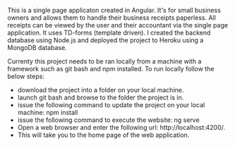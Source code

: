 This is a single page applicaton created in Angular. It's for small business owners and allows them to handle their business receipts paperless. All receipts can be viewed by the user and their accountant via the single page application. It uses TD-forms (template driven). 
I created the backend database using Node.js and deployed the project to Heroku using a MongoDB database. 

Currenty this project needs to be ran locally from a machine with a framework such as git bash and npm installed. To run locally follow the below steps:

 - download the project into a folder on your local machine.
 - launch git bash and browse to the folder the project is in.
 - issue the following command to update the project on your local machine: npm install <enter>
 - issue the following command to execute the website: ng serve <enter>
 - Open a web browser and enter the following url: http://localhost:4200/.
 - This will take you to the home page of the web application. 

